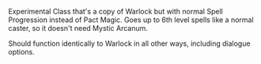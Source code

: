 Experimental Class that's a copy of Warlock but with normal Spell Progression instead of Pact Magic.
Goes up to 6th level spells like a normal caster, so it doesn't need Mystic Arcanum.

Should function identically to Warlock in all other ways, including dialogue options.